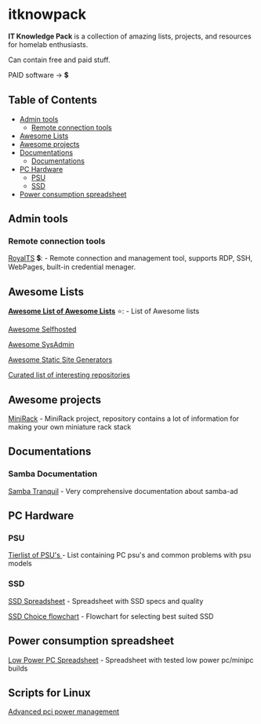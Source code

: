 # itknowpack

**IT Knowledge Pack** is a collection of amazing lists, projects, and resources for homelab enthusiasts.

Can contain free and paid stuff.

PAID software -> 💲

## Table of Contents

 - [Admin tools](#admintools)
   - [Remote connection tools](#remoteconnectiontools)
 - [Awesome Lists](#awesomelists)
 - [Awesome projects](#awesomepreject)
 - [Documentations](#docs)
   - [Documentations](#sambadocs)
 - [PC Hardware](#pchardware)
   - [PSU](#psu)
   - [SSD](#ssd)
 - [Power consumption spreadsheet](#powerconsumption)




## <a name="admintools"></a>Admin tools

### <a name="remoteconnectiontools"></a>Remote connection tools

[RoyalTS](https://www.royalapps.com/ts/win/features) 💲: - Remote connection and management tool, supports RDP, SSH, WebPages, built-in credential menager.

## <a name="awesomelists"></a>Awesome Lists

[**Awesome List of Awesome Lists**](https://github.com/sindresorhus/awesome) ⭐: - List of Awesome lists

[Awesome Selfhosted](https://github.com/awesome-selfhosted/awesome-selfhosted) 

[Awesome SysAdmin](https://github.com/awesome-foss/awesome-sysadmin)

[Awesome Static Site Generators](https://github.com/myles/awesome-static-generators)

[Curated list of interesting repositories](https://tom-doerr.github.io/repo_posts/)



## <a name="awesomepreject"></a>Awesome projects

[MiniRack](https://github.com/geerlingguy/mini-rack) - MiniRack project, repository contains a lot of information for making your own miniature rack stack


## <a name="docs"></a>Documentations

### <a name="sambadocs"></a> Samba Documentation

[Samba Tranquil](https://samba.tranquil.it/doc/en/index.html#) - Very comprehensive documentation about samba-ad




## <a name="pchardware"></a>PC Hardware

### <a name="psu"></a>PSU

[Tierlist of PSU's ](https://cultists.network/140/psu-tier-list/) - List containing PC psu's and common problems with psu models

### <a name="ssd"></a>SSD

[SSD Spreadsheet](https://docs.google.com/spreadsheets/d/1B27_j9NDPU3cNlj2HKcrfpJKHkOf-Oi1DbuuQva2gT4/edit?gid=0#gid=0) - Spreadsheet with SSD specs and quality

[SSD Choice flowchart](https://ssd.borecraft.com/SSD_Buying_Guide.png) - Flowchart for selecting best suited SSD

## <a name="powerconsumption"></a> Power consumption spreadsheet

[Low Power PC Spreadsheet](https://docs.google.com/spreadsheets/d/1LHvT2fRp7I6Hf18LcSzsNnjp10VI-odvwZpQZKv_NCI/edit?gid=0#gid=0) - Spreadsheet with tested low power pc/minipc builds

## <a name="scripts"></a>Scripts for Linux

[Advanced pci power management](https://github.com/notthebee/AutoASPM)





